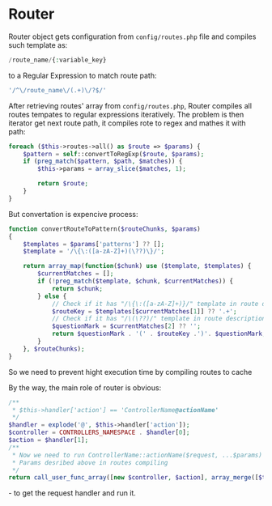 # Router

Router object gets configuration from `config/routes.php` file and compiles such template as:
```php
/route_name/{:variable_key}
```
to a Regular Expression to match route path:
```php
'/^\/route_name\/(.+)\/?$/'
```

After retrieving routes' array from `config/routes.php`, Router compiles all routes tempates to regular expressions iteratively.
The problem is then iterator get next route path, it compiles rote to regex and mathes it with path:
```php
foreach ($this->routes->all() as $route => $params) {
    $pattern = self::convertToRegExp($route, $params);
    if (preg_match($pattern, $path, $matches)) {
        $this->params = array_slice($matches, 1);

        return $route;
    }
}
```
But convertation is expencive process:
```php
function convertRouteToPattern($routeChunks, $params)
{
    $templates = $params['patterns'] ?? [];
    $template = '/\{\:([a-zA-Z]+)(\??)\}/';

    return array_map(function($chunk) use ($template, $templates) {
        $currentMatches = [];
        if (!preg_match($template, $chunk, $currentMatches)) {
            return $chunk;
        } else {
            // Check if it has "/\{\:([a-zA-Z]+)}/" template in route description 
            $routeKey = $templates[$currentMatches[1]] ?? '.+';
            // Check if it has "/\(\??)/" template in route description 
            $questionMark = $currentMatches[2] ?? ''; 
            return $questionMark . '(' . $routeKey .')'. $questionMark;
        }
    }, $routeChunks);
}
```

So we need to prevent hight execution time by compiling routes to cache

By the way, the main role of router is obvious:
```php
/**
 * $this->handler['action'] == 'ControllerName@actionName'
 */
$handler = explode('@', $this->handler['action']);
$controller = CONTROLLERS_NAMESPACE . $handler[0];
$action = $handler[1];
/**
 * Now we need to run ControllerName::actionName($request, ...$params)
 * Params desribed above in routes compiling
 */
return call_user_func_array([new $controller, $action], array_merge([$this->request], $this->params));
```
\- to get the request handler and run it.